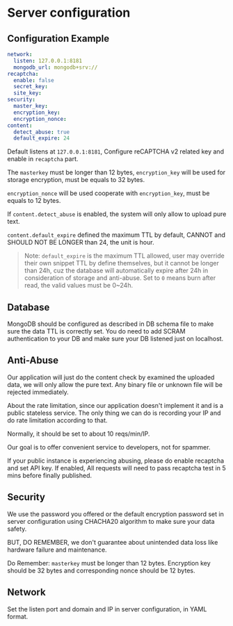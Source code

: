 # Server configuration 

## Configuration Example

```yaml
network:
  listen: 127.0.0.1:8181
  mongodb_url: mongodb+srv://
recaptcha:
  enable: false
  secret_key:
  site_key:
security:
  master_key:
  encryption_key:
  encryption_nonce:
content:
  detect_abuse: true
  default_expire: 24
```

Default listens at `127.0.0.1:8181`, Configure reCAPTCHA v2 related key and enable in `recaptcha` part.

The `masterkey` must be longer than 12 bytes, `encryption_key` will be used for storage encryption, must be equals to 32 bytes.

`encryption_nonce` will be used cooperate with `encryption_key`, must be equals to 12 bytes.

If `content.detect_abuse` is enabled, the system will only allow to upload pure text.

`content.default_expire` defined the maximum TTL by default, CANNOT and SHOULD NOT BE LONGER than 24, the unit is hour.

> Note: `default_expire` is the maximum TTL allowed, user may override their own snippet TTL by define themselves, but
> it cannot be longer than 24h, cuz the database will automatically expire after 24h in consideration of storage and 
> anti-abuse. Set to `0` means burn after read, the valid values must be 0~24h.

## Database

MongoDB should be configured as described in DB schema file to make sure the data TTL is correctly set. You do need to add SCRAM authentication to your DB and make sure your DB listened just on localhost.

## Anti-Abuse

Our application will just do the content check by examined the uploaded data, we will only allow the pure text. Any binary file or unknown file will be rejected immediately.

About the rate limitation, since our application doesn't implement it and is a public stateless service. The only thing we can do is recording your IP and do rate limitation according to that.

Normally, it should be set to about 10 reqs/min/IP.

Our goal is to offer convenient service to developers, not for spammer.

If your public instance is experiencing abusing, please do enable recaptcha and set API key. If enabled, All requests will need to pass recaptcha test in 5 mins before finally published. 

## Security

We use the password you offered or the default encryption password set in server configuration using CHACHA20 algorithm to make sure your data safety.

BUT, DO REMEMBER, we don't guarantee about unintended data loss like hardware failure and maintenance.

Do Remember: `masterkey` must be longer than 12 bytes. Encryption key should be 32 bytes and corresponding nonce should be 12 bytes.

## Network

Set the listen port and domain and IP in server configuration, in YAML format.
